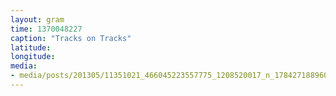 ```yaml
---
layout: gram
time: 1370048227
caption: "Tracks on Tracks"
latitude: 
longitude: 
media:
- media/posts/201305/11351021_466045223557775_1208520017_n_17842718896000351.jpg
---
```

